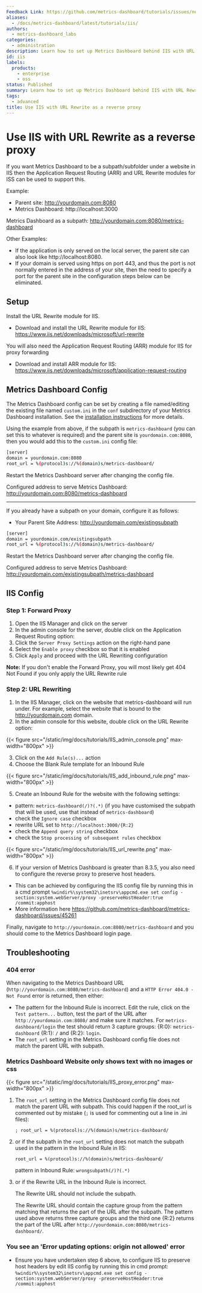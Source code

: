 ```yaml
---
Feedback Link: https://github.com/metrics-dashboard/tutorials/issues/new
aliases:
  - /docs/metrics-dashboard/latest/tutorials/iis/
authors:
  - metrics-dashboard_labs
categories:
  - administration
description: Learn how to set up Metrics Dashboard behind IIS with URL Rewrite.
id: iis
labels:
  products:
    - enterprise
    - oss
status: Published
summary: Learn how to set up Metrics Dashboard behind IIS with URL Rewrite.
tags:
  - advanced
title: Use IIS with URL Rewrite as a reverse proxy
---
```


# Use IIS with URL Rewrite as a reverse proxy

If you want Metrics Dashboard to be a subpath/subfolder under a website in IIS then the Application Request Routing (ARR) and URL Rewrite modules for ISS can be used to support this.

Example:

- Parent site: http://yourdomain.com:8080
- Metrics Dashboard: http://localhost:3000

Metrics Dashboard as a subpath: http://yourdomain.com:8080/metrics-dashboard

Other Examples:

- If the application is only served on the local server, the parent site can also look like http://localhost:8080.
- If your domain is served using https on port 443, and thus the port is not normally entered in the address of your site, then the need to specify a port for the parent site in the configuration steps below can be eliminated.

## Setup

Install the URL Rewrite module for IIS.

- Download and install the URL Rewrite module for IIS: https://www.iis.net/downloads/microsoft/url-rewrite

You will also need the Application Request Routing (ARR) module for IIS for proxy forwarding

- Download and install ARR module for IIS: https://www.iis.net/downloads/microsoft/application-request-routing

## Metrics Dashboard Config

The Metrics Dashboard config can be set by creating a file named/editing the existing file named `custom.ini` in the `conf` subdirectory of your Metrics Dashboard installation. See the [installation instructions](/docs/metrics-dashboard/<METRICS_DASHBOARD_VERSION>/installation/windows/#configure) for more details.

Using the example from above, if the subpath is `metrics-dashboard` (you can set this to whatever is required) and the parent site is `yourdomain.com:8080`, then you would add this to the `custom.ini` config file:

```bash
[server]
domain = yourdomain.com:8080
root_url = %(protocol)s://%(domain)s/metrics-dashboard/
```

Restart the Metrics Dashboard server after changing the config file.

Configured address to serve Metrics Dashboard: http://yourdomain.com:8080/metrics-dashboard

---

If you already have a subpath on your domain, configure it as follows:

- Your Parent Site Address: http://yourdomain.com/existingsubpath

```bash
[server]
domain = yourdomain.com/existingsubpath
root_url = %(protocol)s://%(domain)s/metrics-dashboard/
```

Restart the Metrics Dashboard server after changing the config file.

Configured address to serve Metrics Dashboard: http://yourdomain.com/existingsubpath/metrics-dashboard

## IIS Config

### Step 1: Forward Proxy

1. Open the IIS Manager and click on the server
2. In the admin console for the server, double click on the Application Request Routing option:
3. Click the `Server Proxy Settings` action on the right-hand pane
4. Select the `Enable proxy` checkbox so that it is enabled
5. Click `Apply` and proceed with the URL Rewriting configuration

**Note:** If you don't enable the Forward Proxy, you will most likely get 404 Not Found if you only apply the URL Rewrite rule

### Step 2: URL Rewriting

1. In the IIS Manager, click on the website that metrics-dashboard will run under. For example, select the website that is bound to the http://yourdomain.com domain.
2. In the admin console for this website, double click on the URL Rewrite option:

{{< figure src="/static/img/docs/tutorials/IIS_admin_console.png"  max-width="800px" >}}

3. Click on the `Add Rule(s)...` action
4. Choose the Blank Rule template for an Inbound Rule

{{< figure src="/static/img/docs/tutorials/IIS_add_inbound_rule.png"  max-width="800px" >}}

5. Create an Inbound Rule for the website with the following settings:

- pattern: `metrics-dashboard(/)?(.*)` (if you have customised the subpath that will be used, use that instead of `metrics-dashboard`)
- check the `Ignore case` checkbox
- rewrite URL set to `http://localhost:3000/{R:2}`
- check the `Append query string` checkbox
- check the `Stop processing of subsequent rules` checkbox

{{< figure src="/static/img/docs/tutorials/IIS_url_rewrite.png"  max-width="800px" >}}

6. If your version of Metrics Dashboard is greater than 8.3.5, you also need to configure the reverse proxy to preserve host headers.

- This can be achieved by configuring the IIS config file by running this in a cmd prompt
  `%windir%\system32\inetsrv\appcmd.exe set config -section:system.webServer/proxy -preserveHostHeader:true /commit:apphost`
- More information here https://github.com/metrics-dashboard/metrics-dashboard/issues/45261

Finally, navigate to `http://yourdomain.com:8080/metrics-dashboard` and you should come to the Metrics Dashboard login page.

## Troubleshooting

### 404 error

When navigating to the Metrics Dashboard URL (`http://yourdomain.com:8080/metrics-dashboard`) and a `HTTP Error 404.0 - Not Found` error is returned, then either:

- The pattern for the Inbound Rule is incorrect. Edit the rule, click on the `Test pattern...` button, test the part of the URL after `http://yourdomain.com:8080/` and make sure it matches. For `metrics-dashboard/login` the test should return 3 capture groups: {R:0}: `metrics-dashboard` {R:1}: `/` and {R:2}: `login`.
- The `root_url` setting in the Metrics Dashboard config file does not match the parent URL with subpath.

### Metrics Dashboard Website only shows text with no images or css

{{< figure src="/static/img/docs/tutorials/IIS_proxy_error.png"  max-width="800px" >}}

1. The `root_url` setting in the Metrics Dashboard config file does not match the parent URL with subpath. This could happen if the root_url is commented out by mistake (`;` is used for commenting out a line in .ini files):

   `; root_url = %(protocol)s://%(domain)s/metrics-dashboard/`

2. or if the subpath in the `root_url` setting does not match the subpath used in the pattern in the Inbound Rule in IIS:

   `root_url = %(protocol)s://%(domain)s/metrics-dashboard/`

   pattern in Inbound Rule: `wrongsubpath(/)?(.*)`

3. or if the Rewrite URL in the Inbound Rule is incorrect.

   The Rewrite URL should not include the subpath.

   The Rewrite URL should contain the capture group from the pattern matching that returns the part of the URL after the subpath. The pattern used above returns three capture groups and the third one {R:2} returns the part of the URL after `http://yourdomain.com:8080/metrics-dashboard/`.

### You see an 'Error updating options: origin not allowed' error

- Ensure you have undertaken step 6 above, to configure IIS to preserve host headers by edit IIS config by running this in cmd prompt:
  `%windir%\system32\inetsrv\appcmd.exe set config -section:system.webServer/proxy -preserveHostHeader:true /commit:apphost`
